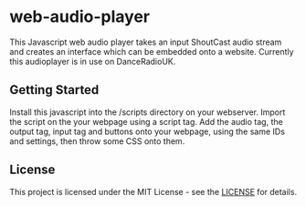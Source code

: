 # web-audio-player
This Javascript web audio player takes an input ShoutCast audio stream and creates an interface which can be embedded onto a website. Currently this audioplayer is in use on DanceRadioUK.

## Getting Started
Install this javascript into the /scripts directory on your webserver. Import the script on the your webpage using a script tag. Add the audio tag, the output tag, input tag and buttons onto your webpage, using the same IDs and settings, then throw some CSS onto them. 

## License
This project is licensed under the MIT License - see the [LICENSE](../main/LICENSE) for details.
